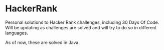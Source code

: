 # HackerRank
Personal solutions to Hacker Rank challenges, including 30 Days Of Code. Will be updating as challenges are solved and will try to do so in different languages.

As of now, these are solved in Java.
